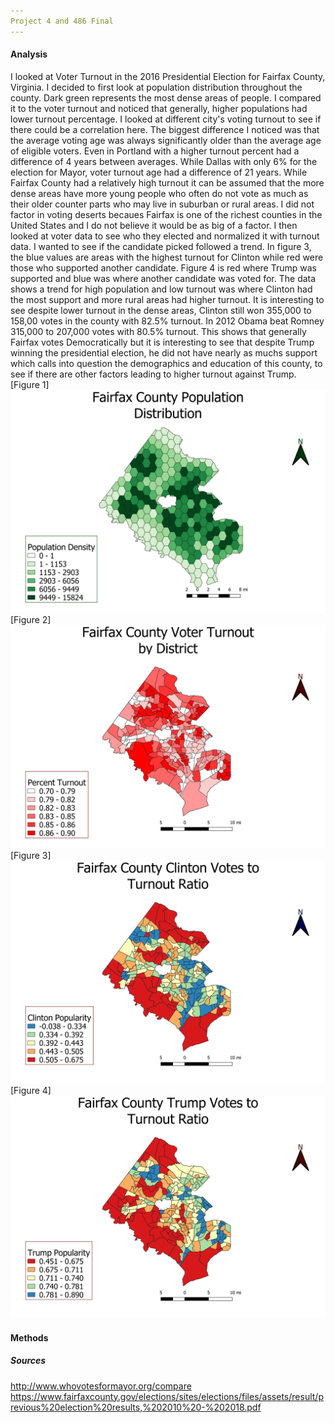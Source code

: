 ```yaml
---
Project 4 and 486 Final
---
```

#### Analysis
  I looked at Voter Turnout in the 2016 Presidential Election for Fairfax County, Virginia. I decided to first look at population distribution throughout the county. Dark green represents the most dense areas of people. I compared it to the voter turnout and noticed that generally, higher populations had lower turnout percentage. I looked at different city's voting turnout to see if there could be a correlation here. The biggest difference I noticed was that the average voting age was always significantly older than the average age of eligible voters. Even in Portland with a higher turnout percent had a difference of 4 years between averages. While Dallas with only 6% for the election for Mayor, voter turnout age had a difference of 21 years. While Fairfax County had a relatively high turnout it can be assumed that the more dense areas have more young people who often do not vote as much as their older counter parts who may live in suburban or rural areas. I did not factor in voting deserts becaues Fairfax is one of the richest counties in the United States and I do not believe it would be as big of a factor. 
  I then looked at voter data to see who they elected and normalized it with turnout data. I wanted to see if the candidate picked followed a trend. In figure 3, the blue values are areas with the highest turnout for Clinton while red were those who supported another candidate. Figure 4 is red where Trump was supported and blue was where another candidate was voted for. The data shows a trend for high population and low turnout was where Clinton had the most support and more rural areas had higher turnout. It is interesting to see despite lower turnout in the dense areas, Clinton still won 355,000 to 158,00 votes in the county with 82.5% turnout. In 2012 Obama beat Romney 315,000 to 207,000 votes with 80.5% turnout. This shows that generally Fairfax votes Democratically but it is interesting to see that despite Trump winning the presidential election, he did not have nearly as muchs support which calls into question the demographics and education of this county, to see if there are other factors leading to higher turnout against Trump.
[Figure 1]
![alt text](https://raw.githubusercontent.com/gkuykendall96/gkuykendall96.github.io/master/project4/FinalProjectPop.png)
[Figure 2]
![alt text](https://raw.githubusercontent.com/gkuykendall96/gkuykendall96.github.io/master/project4/voterturnout.png)
[Figure 3]
![alt text](https://raw.githubusercontent.com/gkuykendall96/gkuykendall96.github.io/master/project4/FinalProjectClinton.png)
[Figure 4]
![alt text](https://raw.githubusercontent.com/gkuykendall96/gkuykendall96.github.io/master/project4/FinalProjectTrump.png)

#### Methods



##### Sources
http://www.whovotesformayor.org/compare
https://www.fairfaxcounty.gov/elections/sites/elections/files/assets/result/previous%20election%20results,%202010%20-%202018.pdf
